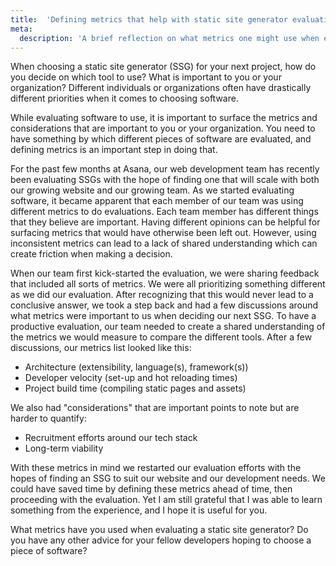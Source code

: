 ```yaml
---
title:  'Defining metrics that help with static site generator evaluation'
meta: 
  description: 'A brief reflection on what metrics one might use when evaluating different static site generators.'
---
```


When choosing a static site generator (SSG) for your next project, how do you decide on which tool to use? What is important to you or your organization? Different individuals or organizations often have drastically different priorities when it comes to choosing software.

While evaluating software to use, it is important to surface the metrics and considerations that are important to you or your organization. You need to have something by which different pieces of software are evaluated, and defining metrics is an important step in doing that.

For the past few months at Asana, our web development team has recently been evaluating SSGs with the hope of finding one that will scale with both our growing website and our growing team. As we started evaluating software, it became apparent that each member of our team was using different metrics to do evaluations. Each team member has different things that they believe are important. Having different opinions can be helpful for surfacing metrics that would have otherwise been left out. However, using inconsistent metrics can lead to a lack of shared understanding which can create friction when making a decision.

When our team first kick-started the evaluation, we were sharing feedback that included all sorts of metrics. We were all prioritizing something different as we did our evaluation. After recognizing that this would never lead to a conclusive answer, we took a step back and had a few discussions around what metrics were important to us when deciding our next SSG. To have a productive evaluation, our team needed to create a shared understanding of the metrics we would measure to compare the different tools. After a few discussions, our metrics list looked like this:

- Architecture (extensibility, language(s), framework(s))
- Developer velocity (set-up and hot reloading times)
- Project build time (compiling static pages and assets)

We also had "considerations" that are important points to note but are harder to quantify:

- Recruitment efforts around our tech stack
- Long-term viability

With these metrics in mind we restarted our evaluation efforts with the hopes of finding an SSG to suit our website and our development needs. We could have saved time by defining these metrics ahead of time, then proceeding with the evaluation. Yet I am still grateful that I was able to learn something from the experience, and I hope it is useful for you.

What metrics have you used when evaluating a static site generator? Do you have any other advice for your fellow developers hoping to choose a piece of software?
